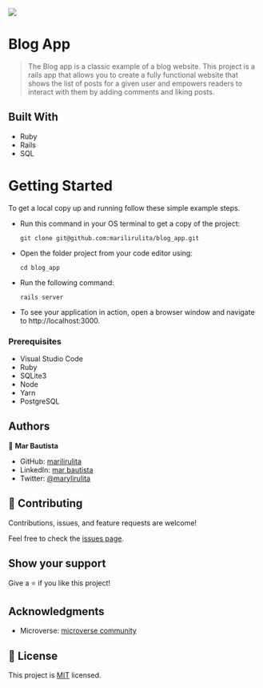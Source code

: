 ![](https://img.shields.io/badge/Microverse-orangered)

# Blog App
> The Blog app is a classic example of a blog website. This project is a rails app that allows you to create a fully functional website that shows the list of posts for a given user and empowers readers to interact with them by adding comments and liking posts.

## Built With
- Ruby
- Rails
- SQL

# Getting Started

To get a local copy up and running follow these simple example steps.

- Run this command in your OS terminal to get a copy of the project:

  ```
  git clone git@github.com:marilirulita/blog_app.git
  ```

- Open the folder project from your code editor using:

  ```
  cd blog_app
  ```

- Run the following command:

  ```
  rails server
  ```

- To see your application in action, open a browser window and navigate to http://localhost:3000.


### Prerequisites

- Visual Studio Code
- Ruby
- SQLite3
- Node
- Yarn
- PostgreSQL


## Authors

👤 **Mar Bautista**

- GitHub: [marilirulita](https://github.com/marilirulita)
- LinkedIn: [mar bautista](https://www.linkedin.com/in/marbautista/)
- Twitter: [@marylirulita](https://twitter.com/marylirulita)


## 🤝 Contributing

Contributions, issues, and feature requests are welcome!

Feel free to check the [issues page](../../issues/).

 ## Show your support

 Give a ⭐️ if you like this project!

 ## Acknowledgments

 - Microverse: [microverse community](https://github.com/microverseinc)

 ## 📝 License

 This project is [MIT](./MIT.md) licensed.
